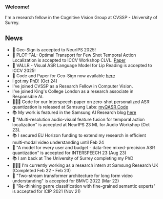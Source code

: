 ### Welcome! 
I'm a research fellow in the Cognitive Vision Group at CVSSP - University of Surrey. 
## News 
- 🎉 Geo-Sign is accepted to NeurIPS 2025! 
- 🎉 PLOT-TAL: Optimal Transport for Few Shot Temporal Action Localization is accepted to ICCV Workshop CLVL. [Paper](https://arxiv.org/pdf/2403.18915)
- 🎉 VALLR - Visual ASR Language Model for Lip Reading is accepted to ICCV 2025!
- 📰 Code and Paper for Geo-Sign now available [here](https://github.com/ed-fish/Geo-Sign)
- I got my PhD! (Oct 24)
- I've joined CVSSP as a Research Fellow in Computer Vision. 
- I've joined King's College London as a research associate in Responsible AI. 
- 👨🏻‍🔧 Code for our Interspeech paper on zero-shot personalized ASR quantization is released at Samsung Labs: [myQASR Code]( https://github.com/SamsungLabs/myQASR)
- 📚 My work is featured in the Samsung AI Research blog [here](https://research.samsung.com/blog/A-Model-for-Every-User-and-Budget-Label-Free-and-Personalized-Mixed-Precision-Quantization)
- 🎉 "Multi-resolution audio-visual feature fusion for temporal action localization" is accepted at NeurIPS 23 ML for Audio Workshop (Oct 23).
- 📚 I secured EU Horizon funding to extend my research in efficient multi-modal video understanding until Feb 24
- 🎉 "A model for every user and budget - data-free mixed-precision ASR quantization" is accepted for INTERSPEECH 23 (Aug 23)
- 📚 I am back at The University of Surrey completing my PhD
- 👨🏻‍🔧 I'm currently working as a research intern at Samsung Research UK (Completed Feb 22 - Feb 23)
- 🎉 "Two-stream transformer architecture for long form video understanding" is accepted for BMVC 2022 (Mar 22)
- 🎉 "Re-thinking genre classification with fine-grained semantic experts" is accepted for ICIP 2021 (Nov 21)
